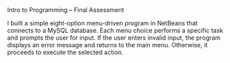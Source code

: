 Intro to Programming – Final Assessment

I built a simple eight-option menu-driven program in NetBeans that connects to a MySQL database. 
Each menu choice performs a specific task and prompts the user for input. 
If the user enters invalid input, the program displays an error message and returns to the main menu. 
Otherwise, it proceeds to execute the selected action.
